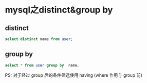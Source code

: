 # mysql之distinct&group by
## distinct
```sql
select distinct name from user;
```

## group by 
```sql
select * from user group by  name;
```

PS: 对于经过 group 后的条件筛选使用 having (where 作用与 group 前)
